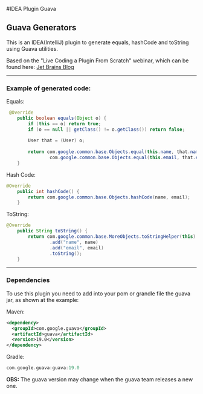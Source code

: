 
#IDEA Plugin Guava

## Guava Generators


This is an IDEA(IntelliJ) plugin to generate equals, hashCode and toString using Guava utilities.

Based on the "Live Coding a Plugin From Scratch" webinar, which can be found here: [Jet Brains Blog]( http://blogs.jetbrains.com/idea/2012/12/webinar-recording-live-coding-a-plugin-from-scratch/)

___ 

### Example of generated code:

Equals:

```java
 @Override
    public boolean equals(Object o) {
        if (this == o) return true;
        if (o == null || getClass() != o.getClass()) return false;
        
        User that = (User) o;
        
        return com.google.common.base.Objects.equal(this.name, that.name) &&
                com.google.common.base.Objects.equal(this.email, that.email) &&
    }

```

Hash Code:

```java
@Override
    public int hashCode() {
        return com.google.common.base.Objects.hashCode(name, email);
    }
```


ToString:

```java
@Override
    public String toString() {
        return com.google.common.base.MoreObjects.toStringHelper(this)
                .add("name", name)
                .add("email", email)
                .toString();
    }
```

___

### Dependencies

To use this plugin you need to add into your pom or grandle file the guava jar,  as shown at the example:

Maven:
```xml
<dependency>
  <groupId>com.google.guava</groupId>
  <artifactId>guava</artifactId>
  <version>19.0</version>
</dependency>
```

Gradle:
```groovy
com.google.guava:guava:19.0
```
**OBS:** The guava version may change when the guava team releases a new one.



